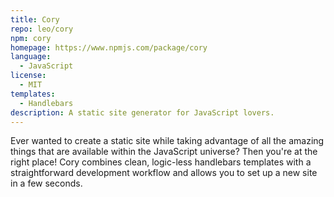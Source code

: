 ```yaml
---
title: Cory
repo: leo/cory
npm: cory
homepage: https://www.npmjs.com/package/cory
language:
  - JavaScript
license:
  - MIT
templates:
  - Handlebars
description: A static site generator for JavaScript lovers.
---
```


Ever wanted to create a static site while taking advantage of all the amazing things that are available within the JavaScript universe? Then you're at the right place! Cory combines clean, logic-less handlebars templates with a straightforward development workflow and allows you to set up a new site in a few seconds.
